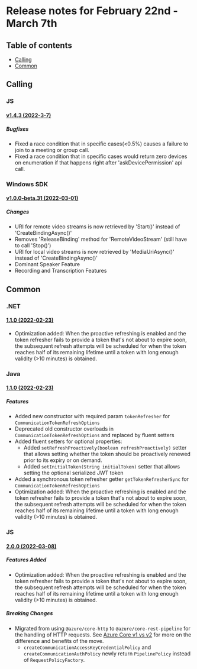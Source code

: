 # Release notes for February 22nd - March 7th

## Table of contents
* [Calling](#calling)
* [Common](#common)

## Calling

### JS
#### [v1.4.3 (2022-3-7)](https://github.com/Azure/Communication/blob/master/releasenotes/acs-javascript-calling-library-release-notes.md#v143-2022-3-7)

##### Bugfixes
- Fixed a race condition that in specific cases(<0.5%) causes a failure to join to a meeting or group call.
- Fixed a race condition that in specific cases would return zero devices on enumeration if that happens right after 'askDevicePermission' api call.

### Windows SDK
#### [v1.0.0-beta.31 (2022-03-01)](https://github.com/Azure/Communication/blob/master/releasenotes/acs-calling-windows-sdk-release-notes.md#v100-beta31-2022-03-01)

##### Changes
- URI for remote video streams is now retrieved by 'Start()' instead of 'CreateBindingAsync()'
- Removes 'ReleaseBinding' method for 'RemoteVideoStream' (still have to call 'Stop()')
- URI for local video streams is now retrieved by 'MediaUriAsync()' instead of 'CreateBindingAsync()'
- Dominant Speaker Feature
- Recording and Transcription Features

## Common

### .NET
#### [1.1.0 (2022-02-23)](https://github.com/Azure/azure-sdk-for-net/blob/main/sdk/communication/Azure.Communication.Common/CHANGELOG.md#110-2022-02-23)

- Optimization added: When the proactive refreshing is enabled and the token refresher fails to provide a token that's not about to expire soon, the subsequent refresh attempts will be scheduled for when the token reaches half of its remaining lifetime until a token with long enough validity (>10 minutes) is obtained.


### Java
#### [1.1.0 (2022-02-23)](https://github.com/Azure/azure-sdk-for-java/blob/main/sdk/communication/azure-communication-common/CHANGELOG.md#110-2022-02-23)

##### Features
- Added new constructor with required param `tokenRefresher` for `CommunicationTokenRefreshOptions`
- Deprecated old constructor overloads in `CommunicationTokenRefreshOptions` and replaced by fluent setters
- Added fluent setters for optional properties:
    - Added `setRefreshProactively(boolean refreshProactively)` setter that allows setting whether the token should be proactively renewed prior to its expiry or on demand.
    - Added `setInitialToken(String initialToken)` setter that allows setting the optional serialized JWT token
- Added a synchronous token refresher getter `getTokenRefresherSync` for `CommunicationTokenRefreshOptions`
- Optimization added: When the proactive refreshing is enabled and the token refresher fails to provide a token that's not about to expire soon, the subsequent refresh attempts will be scheduled for when the token reaches half of its remaining lifetime until a token with long enough validity (>10 minutes) is obtained.

### JS
#### [2.0.0 (2022-03-08)](https://github.com/Azure/azure-sdk-for-js/blob/main/sdk/communication/communication-common/CHANGELOG.md#200-2022-03-08)

##### Features Added
- Optimization added: When the proactive refreshing is enabled and the token refresher fails to provide a token that's not about to expire soon, the subsequent refresh attempts will be scheduled for when the token reaches half of its remaining lifetime until a token with long enough validity (>10 minutes) is obtained.

##### Breaking Changes
- Migrated from using `@azure/core-http` to `@azure/core-rest-pipeline` for the handling of HTTP requests. See [Azure Core v1 vs v2](https://github.com/Azure/azure-sdk-for-js/blob/main/sdk/core/core-rest-pipeline/documentation/core2.md) for more on the difference and benefits of the move.
  - `createCommunicationAccessKeyCredentialPolicy` and `createCommunicationAuthPolicy` newly return `PipelinePolicy` instead of `RequestPolicyFactory`.
